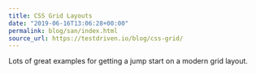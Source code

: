 ```yaml
---
title: CSS Grid Layouts
date: "2019-06-16T13:06:28+00:00"
permalink: blog/san/index.html
source_url: https://testdriven.io/blog/css-grid/
---
```


Lots of great examples for getting a jump start on a modern grid layout.
